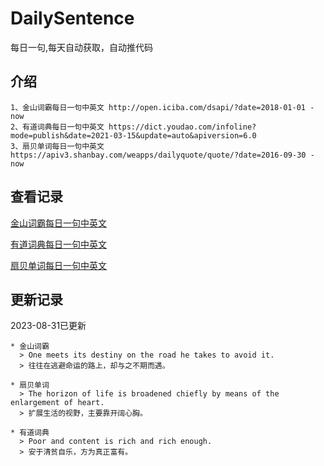 # DailySentence

每日一句,每天自动获取，自动推代码

## 介绍

```
1、金山词霸每日一句中英文 http://open.iciba.com/dsapi/?date=2018-01-01 - now
2、有道词典每日一句中英文 https://dict.youdao.com/infoline?mode=publish&date=2021-03-15&update=auto&apiversion=6.0
3、扇贝单词每日一句中英文 https://apiv3.shanbay.com/weapps/dailyquote/quote/?date=2016-09-30 - now
```

## 查看记录

[金山词霸每日一句中英文](./data/iciba/)

[有道词典每日一句中英文](./data/youdao/)

[扇贝单词每日一句中英文](./data/shanbay/)

## 更新记录
2023-08-31已更新 
```
* 金山词霸
  > One meets its destiny on the road he takes to avoid it.
  > 往往在逃避命运的路上，却与之不期而遇。

* 扇贝单词
  > The horizon of life is broadened chiefly by means of the enlargement of heart.
  > 扩展生活的视野，主要靠开阔心胸。

* 有道词典
  > Poor and content is rich and rich enough.
  > 安于清贫自乐，方为真正富有。

```
